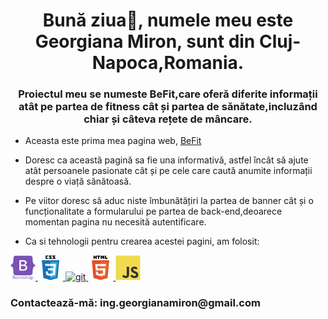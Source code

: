 <h1 align="center">
Bună ziua👋, numele meu este Georgiana Miron, sunt din Cluj-Napoca,Romania.
</h1>
<h3 align="center">Proiectul meu se numeste BeFit,care oferă diferite informații atât pe partea de fitness cât și partea de sănătate,incluzând chiar și câteva rețete de mâncare.</h3>

- Aceasta este prima mea pagina web, [BeFit](https://github.com/gitGeorgiana/gymSite---proiect-)
- Doresc ca această pagină sa fie una informativă, astfel încât să ajute atât persoanele pasionate cât și pe cele care caută anumite informații despre o viață sănătoasă.

- Pe viitor doresc să aduc niste îmbunătățiri la partea de banner cât și o funcționalitate a formularului  pe partea de back-end,deoarece momentan pagina nu necesită autentificare.

- Ca si tehnologii pentru crearea acestei pagini, am folosit: 
<!-- **HTML,BOOTSTRAP,CSS,JS,GIT** -->


<p align="left"></p>

<p align="left"> 
  <a href="https://getbootstrap.com" target="_blank" rel="noreferrer"> 
    <img src="https://raw.githubusercontent.com/devicons/devicon/master/icons/bootstrap/bootstrap-plain-wordmark.svg" alt="bootstrap" width="40" height="40"/>
  </a> 

  <a href="https://www.w3schools.com/css/" target="_blank" rel="noreferrer"> 
    <img src="https://raw.githubusercontent.com/devicons/devicon/master/icons/css3/css3-original-wordmark.svg" alt="css3" width="40" height="40"/> 
  </a> 

  <a href="https://git-scm.com/" target="_blank" rel="noreferrer"> 
    <img src="https://www.vectorlogo.zone/logos/git-scm/git-scm-icon.svg" alt="git" width="40" height="40"/> 
  </a> 

  <a href="https://www.w3.org/html/" target="_blank" rel="noreferrer"> 
    <img src="https://raw.githubusercontent.com/devicons/devicon/master/icons/html5/html5-original-wordmark.svg" alt="html5" width="40" height="40"/> 
  </a> 

  <a href="https://developer.mozilla.org/en-US/docs/Web/JavaScript" target="_blank" rel="noreferrer"> 
    <img src="https://raw.githubusercontent.com/devicons/devicon/master/icons/javascript/javascript-original.svg" alt="javascript" width="40" height="40"/> 
  </a> 

</p>

 <h3 align="left">Contactează-mă: ing.georgianamiron@gmail.com</h3>
